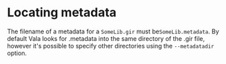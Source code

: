 

Locating metadata
=================

The filename of a metadata for a `SomeLib.gir` must be`SomeLib.metadata`. By default Vala looks for .metadata into the same directory of the .gir file, however it's possible to specify other directories using the `--metadatadir` option.


